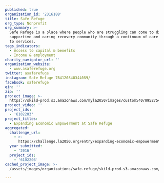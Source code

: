 ```yaml
---
published: true
organization_id: '2016188'
title: Safe Refuge
org_type: Nonprofit
org_summary: >-
  Safe Refuge is a place where people who are struggling can come to discover a
  supportive and caring recovery community through a continuum of care approach
  to services.
tags_indicators:
  - Access to capital & benefits
  - Income & employment
charity_navigator_url: ''
organization_website:
  - www.asaferefuge.org
twitter: asaferefuge
instagram: Safe-Refuge-764120340344089/
facebook: saferefuge
ein: ''
zip: ''
project_image: >-
  https://skild-prod.s3.amazonaws.com/myla2050/images/custom540/0952754165741-team91.jpg
project_video: ''
project_ids:
  - '6102203'
project_titles:
  - Expanding Economic Empowerment at Safe Refuge
aggregated:
  challenge_url:
    - >-
      https://challenge.la2050.org/entry/expanding-economic-empowerment-at-safe-refuge
  year_submitted:
    - '2016'
  project_ids:
    - '6102203'
cached_project_image: >-
  /assets/images/organizations/safe-refuge/skild-prod.s3.amazonaws.com/myla2050/images/custom540/0952754165741-team91.jpg

---
```

